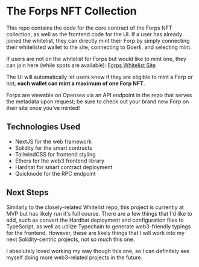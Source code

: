 # The Forps NFT Collection

This repo contains the code for the core contract of the Forps NFT collection, as well as the frontend code for the UI. If a user has already joined the whitelist, they can directly mint their Forp by simply connecting their whitelisted wallet to the site, connecting to Goerli, and selecting mint.

If users are not on the whitelist for Forps but would like to mint one, they can join here (while spots are available): [Forps Whitelist Site](whitelist-site-swart.vercel.app)

The UI will automatically let users know if they are eligible to mint a Forp or not; **each wallet can mint a maximum of one Forp NFT**.

Forps are viewable on Opensea via an API endpoint in the repo that serves the metadata upon request; be sure to check out your brand new Forp on their site once you've minted!

## Technologies Used

- NextJS for the web framework
- Solidity for the smart contracts
- TailwindCSS for frontend styling
- Ethers for the web3 frontend library
- Hardhat for smart contract deployment
- Quicknode for the RPC endpoint

## Next Steps

Similarly to the closely-related Whitelist repo, this project is currently at MVP but has likely run it's full course. There are a few things that I'd like to add, such as convert the Hardhat deployment and configuration files to TypeScript, as well as utilize Typechain to generate web3-friendly typings for the frontend. However, these are likely things that I will work into my next Solidity-centric projects, not so much this one.

I absolutely loved working my way though this one, so I can definitely see myself doing more web3-related projects in the future.
